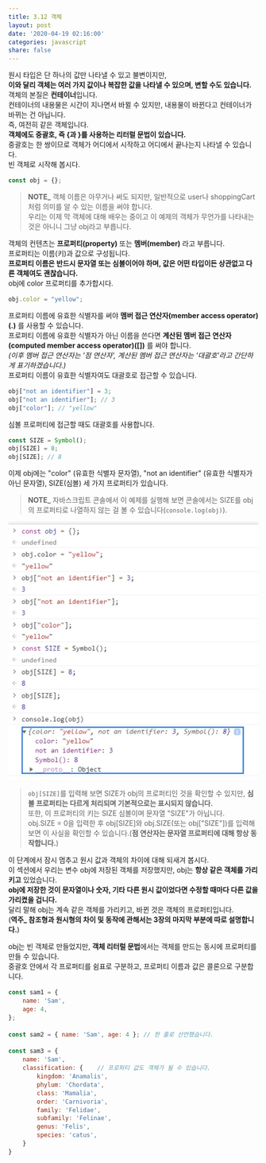 ```yaml
---
title: 3.12 객체
layout: post
date: '2020-04-19 02:16:00'
categories: javascript
share: false
---
```


원시 타입은 단 하나의 값만 나타낼 수 있고 불변이지만,  
**이와 달리 객체는 여러 가지 값이나 복잡한 값을 나타낼 수 있으며, 변할 수도 있습니다.**  
객체의 본질은 **컨테이너**입니다.  
컨테이너의 내용물은 시간이 지나면서 바뀔 수 있지만, 내용물이 바뀐다고 컨테이너가 바뀌는 건 아닙니다.  
즉, 여전히 같은 객체입니다.  
**객체에도 중괄호, 즉 {과 }를 사용하는 리터럴 문법이 있습니다.**  
중괄호는 한 쌍이므로 객체가 어디에서 시작하고 어디에서 끝나는지 나타낼 수 있습니다.  
빈 객체로 시작해 봅시다.

```javascript
const obj = {};
```

> **NOTE_** 객체 이름은 아무거나 써도 되지만, 일반적으로 user나 shoppingCart 처럼 의미를 알 수 있는 이름을 써야 합니다.  
> 우리는 이제 막 객체에 대해 배우는 중이고 이 예제의 객체가 무언가를 나타내는 것은 아니니 그냥 obj라고 부릅니다.

객체의 컨텐츠는 **프로퍼티(property)** 또는 **멤버(member)** 라고 부릅니다.  
프로퍼티는 이름(키)과 값으로 구성됩니다.  
**프로퍼티 이름은 반드시 문자열 또는 심볼이어야 하며, 값은 어떤 타입이든 상관없고 다른 객체여도 괜찮습니다.**  
obj에 color 프로퍼티를 추가합시다.

```javascript
obj.color = "yellow";
```

프로퍼티 이름에 유효한 식별자를 써야 **멤버 접근 연산자(member access operator)(.)** 를 사용할 수 있습니다.  
프로퍼티 이름에 유효한 식별자가 아닌 이름을 쓴다면 **계산된 멤버 접근 연산자(computed member access operator)([])** 를 써야 합니다.  
*(이후 멤버 접근 연산자는 '점 연산자', 계산된 멤버 접근 연산자는 '대괄호'라고 간단하게 표기하겠습니다.)*  
프로퍼티 이름이 유효한 식별자여도 대괄호로 접근할 수 있습니다.

```javascript
obj["not an identifier"] = 3;
obj["not an identifier"]; // 3
obj["color"]; // "yellow"
```

심볼 프로퍼티에 접근할 때도 대괄호를 사용합니다.

```javascript
const SIZE = Symbol();
obj[SIZE] = 8;
obj[SIZE]; // 8
```

이제 obj에는 "color" (유효한 식별자 문자열), "not an identifier" (유효한 식별자가 아닌 문자열), SIZE(심볼) 세 가지 프로퍼티가 있습니다.

> **NOTE_** 자바스크립트 콘솔에서 이 예제를 실행해 보면 콘솔에서는 SIZE를 obj의 프로퍼티로 나열하지 않는 걸 볼 수 있습니다(`console.log(obj)`).

![이미지](/assets/img/learningjs/image30.jpg)

> `obj[SIZE]`를 입력해 보면 SIZE가 obj의 프로퍼티인 것을 확인할 수 있지만, **심볼 프로퍼티는 다르게 처리되며 기본적으로는 표시되지 않습니다.**  
> 또한, 이 프로퍼티의 키는 SIZE 심볼이며 문자열 "SIZE"가 아닙니다.  
> obj.SIZE = 0을 입력한 후 obj[SIZE]와 obj.SIZE(또는 obj["SIZE"])를 입력해 보면 이 사실을 확인할 수 있습니다.(**점 연산자는 문자열 프로퍼티에 대해 항상 동작합니다.**)

이 단계에서 잠시 멈추고 원시 값과 객체의 차이에 대해 되새겨 봅시다.  
이 섹션에서 우리는 변수 obj에 저장된 객체를 저장했지만, obj는 **항상 같은 객체를 가리키고** 있었습니다.  
**obj에 저장한 것이 문자열이나 숫자, 기타 다른 원시 값이었다면 수정할 때마다 다른 값을 가리켰을 겁니다.**  
달리 말해 obj는 계속 같은 객체를 가리키고, 바뀐 것은 객체의 프로퍼티입니다.  
(**역주_ 참조형과 원시형의 차이 및 동작에 관해서는 3장의 마지막 부분에 따로 설명합니다.**)

obj는 빈 객체로 만들었지만, **객체 리터럴 문법**에서는 객체를 만드는 동시에 프로퍼티를 만들 수 있습니다.  
중괄호 안에서 각 프로퍼티를 쉼표로 구분하고, 프로퍼티 이름과 값은 콜론으로 구분합니다.

```javascript
const sam1 = {
	name: 'Sam',
	age: 4,
};

const sam2 = { name: 'Sam', age: 4 }; // 한 줄로 선언했습니다.

const sam3 = {
	name: 'Sam',
	classification: {    // 프로퍼티 값도 객체가 될 수 있습니다.
		kingdom: 'Anamalis',
		phylum: 'Chordata',
		class: 'Mamalia',
		order: 'Carnivoria',
		family: 'Felidae',
		subfamily: 'Felinae',
		genus: 'Felis',
		species: 'catus',
	}
}
```
